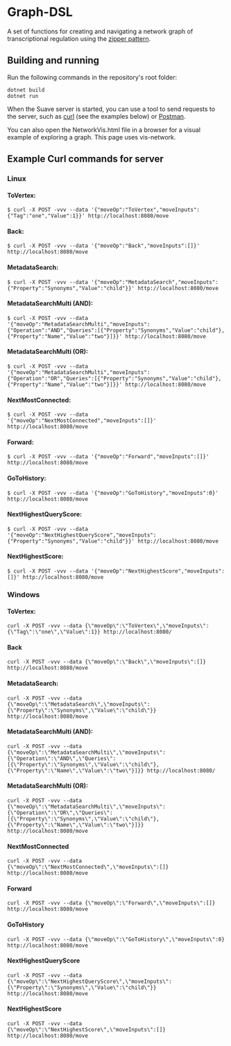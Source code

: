 # Graph-DSL
A set of functions for creating and navigating a network graph of transcriptional regulation using the [zipper pattern](https://en.wikipedia.org/wiki/Zipper_(data_structure)).

## Building and running
Run the following commands in the repository's root folder:
```
dotnet build
dotnet run
```
When the Suave server is started, you can use a tool to send requests to the server, such as [curl](https://curl.se/) (see the examples below) or [Postman](https://www.postman.com/).

You can also open the NetworkVis.html file in a browser for a visual example of exploring a graph. This page uses vis-network.

## Example Curl commands for server
### Linux
#### ToVertex:
```
$ curl -X POST -vvv --data '{"moveOp":"ToVertex","moveInputs":{"Tag":"one","Value":1}}' http://localhost:8080/move
```
#### Back:
```
$ curl -X POST -vvv --data '{"moveOp":"Back","moveInputs":[]}' http://localhost:8080/move
```
#### MetadataSearch:
```
$ curl -X POST -vvv --data '{"moveOp":"MetadataSearch","moveInputs":{"Property":"Synonyms","Value":"child"}}' http://localhost:8080/move
```
#### MetadataSearchMulti (AND):
```
$ curl -X POST -vvv --data '{"moveOp":"MetadataSearchMulti","moveInputs":{"Operation":"AND","Queries":[{"Property":"Synonyms","Value":"child"},{"Property":"Name","Value":"two"}]}}' http://localhost:8080/move
```
#### MetadataSearchMulti (OR):
```
$ curl -X POST -vvv --data '{"moveOp":"MetadataSearchMulti","moveInputs":{"Operation":"OR","Queries":[{"Property":"Synonyms","Value":"child"},{"Property":"Name","Value":"two"}]}}' http://localhost:8080/move
```
#### NextMostConnected:
```
$ curl -X POST -vvv --data '{"moveOp":"NextMostConnected","moveInputs":[]}' http://localhost:8080/move
```
#### Forward:
```
$ curl -X POST -vvv --data '{"moveOp":"Forward","moveInputs":[]}' http://localhost:8080/move
```
#### GoToHistory:
```
$ curl -X POST -vvv --data '{"moveOp":"GoToHistory","moveInputs":0}' http://localhost:8080/move
```
#### NextHighestQueryScore:
```
$ curl -X POST -vvv --data '{"moveOp":"NextHighestQueryScore","moveInputs":{"Property":"Synonyms","Value":"child"}}' http://localhost:8080/move
```
#### NextHighestScore:
```
$ curl -X POST -vvv --data '{"moveOp":"NextHighestScore","moveInputs":[]}' http://localhost:8080/move
```

### Windows
#### ToVertex:
```
curl -X POST -vvv --data {\"moveOp\":\"ToVertex\",\"moveInputs\":{\"Tag\":\"one\",\"Value\":1}} http://localhost:8080/
```
#### Back
```
curl -X POST -vvv --data {\"moveOp\":\"Back\",\"moveInputs\":[]} http://localhost:8080/move
```
#### MetadataSearch:
```
curl -X POST -vvv --data {\"moveOp\":\"MetadataSearch\",\"moveInputs\":{\"Property\":\"Synonyms\",\"Value\":\"child\"}} http://localhost:8080/move
```
#### MetadataSearchMulti (AND):
```
curl -X POST -vvv --data {\"moveOp\":\"MetadataSearchMulti\",\"moveInputs\":{\"Operation\":\"AND\",\"Queries\":[{\"Property\":\"Synonyms\",\"Value\":\"child\"},{\"Property\":\"Name\",\"Value\":\"two\"}]}} http://localhost:8080/
```
#### MetadataSearchMulti (OR):
```
curl -X POST -vvv --data {\"moveOp\":\"MetadataSearchMulti\",\"moveInputs\":{\"Operation\":\"OR\",\"Queries\":[{\"Property\":\"Synonyms\",\"Value\":\"child\"},{\"Property\":\"Name\",\"Value\":\"two\"}]}} http://localhost:8080/move
```
#### NextMostConnected
```
curl -X POST -vvv --data {\"moveOp\":\"NextMostConnected\",\"moveInputs\":[]} http://localhost:8080/move
```
#### Forward
```
curl -X POST -vvv --data {\"moveOp\":\"Forward\",\"moveInputs\":[]} http://localhost:8080/move
```
#### GoToHistory
```
curl -X POST -vvv --data {\"moveOp\":\"GoToHistory\",\"moveInputs\":0} http://localhost:8080/move
```
#### NextHighestQueryScore
```
curl -X POST -vvv --data {\"moveOp\":\"NextHighestQueryScore\",\"moveInputs\":{\"Property\":\"Synonyms\",\"Value\":\"child\"}} http://localhost:8080/move
```
#### NextHighestScore
```
curl -X POST -vvv --data {\"moveOp\":\"NextHighestScore\",\"moveInputs\":[]} http://localhost:8080/move
```
